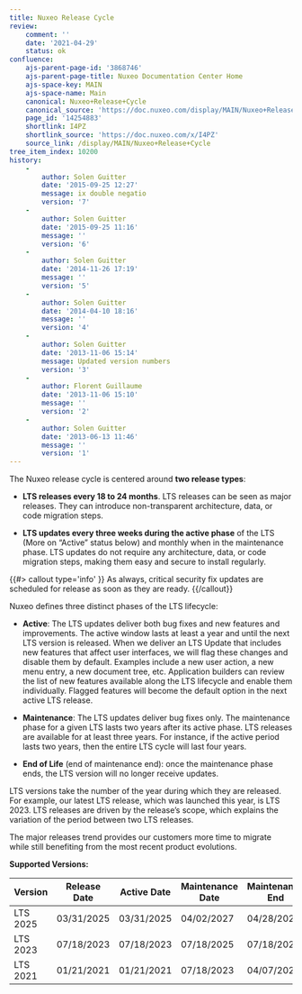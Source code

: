 ```yaml
---
title: Nuxeo Release Cycle
review:
    comment: ''
    date: '2021-04-29'
    status: ok
confluence:
    ajs-parent-page-id: '3868746'
    ajs-parent-page-title: Nuxeo Documentation Center Home
    ajs-space-key: MAIN
    ajs-space-name: Main
    canonical: Nuxeo+Release+Cycle
    canonical_source: 'https://doc.nuxeo.com/display/MAIN/Nuxeo+Release+Cycle'
    page_id: '14254883'
    shortlink: I4PZ
    shortlink_source: 'https://doc.nuxeo.com/x/I4PZ'
    source_link: /display/MAIN/Nuxeo+Release+Cycle    
tree_item_index: 10200
history:
    -
        author: Solen Guitter
        date: '2015-09-25 12:27'
        message: ix double negatio
        version: '7'
    -
        author: Solen Guitter
        date: '2015-09-25 11:16'
        message: ''
        version: '6'
    -
        author: Solen Guitter
        date: '2014-11-26 17:19'
        message: ''
        version: '5'
    -
        author: Solen Guitter
        date: '2014-04-10 18:16'
        message: ''
        version: '4'
    -
        author: Solen Guitter
        date: '2013-11-06 15:14'
        message: Updated version numbers
        version: '3'
    -
        author: Florent Guillaume
        date: '2013-11-06 15:10'
        message: ''
        version: '2'
    -
        author: Solen Guitter
        date: '2013-06-13 11:46'
        message: ''
        version: '1'
---
```


The Nuxeo release cycle is centered around **two release types**:

- **LTS releases every 18 to 24 months**. LTS releases can be seen as major releases. They can introduce non-transparent architecture, data, or code migration steps.

- **LTS updates every three weeks during the active phase** of the LTS (More on “Active” status below) and monthly when in the maintenance phase. LTS updates do not require any architecture, data, or code migration steps, making them easy and secure to install regularly.

{{#> callout type='info' }}
As always, critical security fix updates are scheduled for release as soon as they are ready.
{{/callout}}

Nuxeo defines three distinct phases of the LTS lifecycle:

- **Active**: The LTS updates deliver both bug fixes and new features and improvements. The active window lasts at least a year and until the next LTS version is released. When we deliver an LTS Update that includes new features that affect user interfaces, we will flag these changes and disable them by default. Examples include a new user action, a new menu entry, a new document tree, etc. Application builders can review the list of new features available along the LTS lifecycle and enable them individually. Flagged features will become the default option in the next active LTS release.

- **Maintenance**: The LTS updates deliver bug fixes only. The maintenance phase for a given LTS lasts two years after its active phase. LTS releases are available for at least three years. For instance, if the active period lasts two years, then the entire LTS cycle will last four years.

- **End of Life** (end of maintenance end): once the maintenance phase ends, the LTS version will no longer receive updates.

LTS versions take the number of the year during which they are released. For example, our latest LTS release, which was launched this year, is LTS 2023. LTS releases are driven by the release’s scope, which explains the variation of the period between two LTS releases.

The major releases trend provides our customers more time to migrate while still benefiting from the most recent product evolutions.

**Supported Versions:** 

Version | Release Date | Active Date | Maintenance Date | Maintenance End
--- | --- | --- | --- | --- 
LTS 2025 | 03/31/2025 | 03/31/2025 | 04/02/2027 | 04/28/2028
LTS 2023 | 07/18/2023 | 07/18/2023 | 07/18/2025 | 07/18/2027 
LTS 2021 | 01/21/2021 |	01/21/2021 | 07/18/2023 | 04/07/2025
